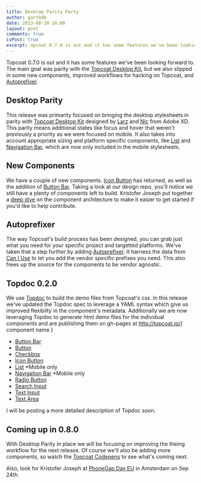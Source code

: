```yaml
---
title: Desktop Parity Party
author: garthdb
date: 2013-08-30 16:00
layout: post
comments: true
isPost: true
excerpt: opcoat 0.7.0 is out and it has some features we've been looking forward to. The main goal was parity with the [Topcoat Desktop Kit](https://github.com/topcoat/design), but we also slipped in some new components, improved workflows for hacking on Topcoat, and [Autoprefixer](https://github.com/ai/autoprefixer).
---
```


Topcoat 0.7.0 is out and it has some features we've been looking forward to. The main goal was parity with the [Topcoat Desktop Kit](https://github.com/topcoat/design), but we also slipped in some new components, improved workflows for hacking on Topcoat, and [Autoprefixer](https://github.com/ai/autoprefixer).

## Desktop Parity

This release was primarity focused on bringing the desktop stylesheets in parity with [Topcoat Desktop Kit](https://github.com/topcoat/design) designed by [Larz](https://twitter.com/larz) and [Nic](http://www.behance.net/nnnnic) from Adobe XD. This parity means additional states like focus and hover that weren't previously a priority as we were focused on mobile. It also takes into account appropriate sizing and platform specific components, like [List](http://topcoat.io/list) and [Navigation Bar](http://topcoat.io/navigation-bar), which are now only included in the mobile stylesheets.

## New Components

We have a couple of new components. [Icon Button](http://topcoat.io/topcoat/#icon-button) has returned, as well as the addition of [Button Bar](http://topcoat.io/topcoat/#button-bar). Taking a look at our design repo, you'll notice we still have a plenty of components left to build.  Kristofer Joseph put together a [deep dive](http://topcoat.io/posts/topcoat-components-deep-dive/) on the component architecture to make it easier to get started if you'd like to help contribute.

## Autoprefixer

The way Topcoat's build process has been designed, you can grab just what you need for your specific project and targetted platforms.  We've taken that a step further by adding [Autoprefixer](https://github.com/ai/autoprefixer).  It harness the data from [Can I Use](http://caniuse.com/) to let you add the vendor specific prefixes you need.  This also frees up the source for the components to be vendor agnostic.

## Topdoc 0.2.0

We use [Topdoc](http://github.com/topcoat/topdoc) to build the demo files from Topcoat's css. In this release we've updated the Topdoc spec to leverage a YAML syntax which give us improved flexibilty in the component's metadata. Additionally we are now leveraging Topdoc to generate html demo files for the individual components and are publishing them on gh-pages at http://topcoat.io/{ component name }

- [Button Bar](http://topcoat.io/button-bar)
- [Button](http://topcoat.io/button)
- [Checkbox](http://topcoat.io/checkbox)
- [Icon Button](http://topcoat.io/icon-button)
- [List](http://topcoat.io/list) *Mobile only
- [Navigation Bar](http://topcoat.io/navigation-bar) *Mobile only
- [Radio Button](http://topcoat.io/radio-button)
- [Search Input](http://topcoat.io/search-input)
- [Text Input](http://topcoat.io/text-input) 
- [Text Area](http://topcoat.io/textarea)

I will be posting a more detailed description of Topdoc soon.

## Coming up in 0.8.0

With Desktop Parity in place we will be focusing on improving the theing workflow for the next release. Of course we'll also be adding more components, so watch the [Topcoat Codepens](http://codepen.io/Topcoat) to see what's coming next.

Also, look for Kristofer Joseph at [PhoneGap Day EU](http://pgday.phonegap.com/eu2013/) in Amsterdam on Sep 24th.